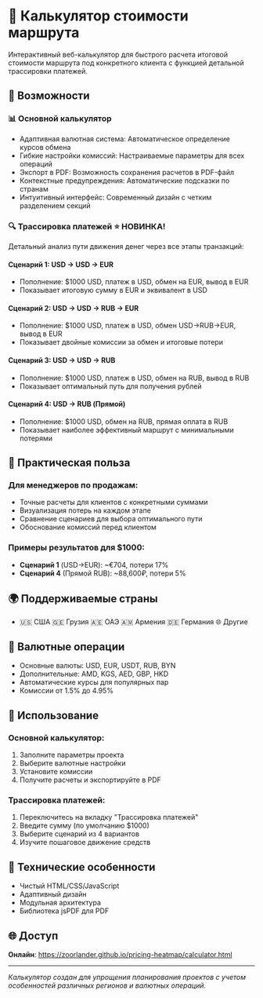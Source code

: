 # 🧮 Калькулятор стоимости маршрута

Интерактивный веб-калькулятор для быстрого расчета итоговой стоимости маршрута под конкретного клиента с функцией детальной трассировки платежей.

## 🚀 Возможности

### 📊 **Основной калькулятор**
- Адаптивная валютная система: Автоматическое определение курсов обмена
- Гибкие настройки комиссий: Настраиваемые параметры для всех операций
- Экспорт в PDF: Возможность сохранения расчетов в PDF-файл
- Контекстные предупреждения: Автоматические подсказки по странам
- Интуитивный интерфейс: Современный дизайн с четким разделением секций

### 🔍 **Трассировка платежей** ⭐ НОВИНКА!
Детальный анализ пути движения денег через все этапы транзакций:

#### **Сценарий 1: USD → USD → EUR**
- Пополнение: $1000 USD, платеж в USD, обмен на EUR, вывод в EUR
- Показывает итоговую сумму в EUR и эквивалент в USD

#### **Сценарий 2: USD → USD → RUB → EUR**  
- Пополнение: $1000 USD, платеж в USD, обмен USD→RUB→EUR, вывод в EUR
- Показывает двойные комиссии за обмен и итоговые потери

#### **Сценарий 3: USD → USD → RUB**
- Пополнение: $1000 USD, платеж в USD, обмен на RUB, вывод в RUB
- Показывает оптимальный путь для получения рублей

#### **Сценарий 4: USD → RUB (Прямой)**
- Пополнение: $1000 USD, обмен на RUB, прямая оплата в RUB
- Показывает наиболее эффективный маршрут с минимальными потерями

## 🎯 Практическая польза

### Для менеджеров по продажам:
- Точные расчеты для клиентов с конкретными суммами
- Визуализация потерь на каждом этапе
- Сравнение сценариев для выбора оптимального пути
- Обоснование комиссий перед клиентом

### Примеры результатов для $1000:
- **Сценарий 1** (USD→EUR): ~€704, потери 17%
- **Сценарий 4** (Прямой RUB): ~88,600₽, потери 5%

## 🌍 Поддерживаемые страны
- 🇺🇸 США 🇬🇪 Грузия 🇦🇪 ОАЭ 🇦🇲 Армения 🇩🇪 Германия 🌐 Другие

## 💱 Валютные операции
- Основные валюты: USD, EUR, USDT, RUB, BYN
- Дополнительные: AMD, KGS, AED, GBP, HKD
- Автоматические курсы для популярных пар
- Комиссии от 1.5% до 4.95%

## 📱 Использование

### Основной калькулятор:
1. Заполните параметры проекта
2. Выберите валютные настройки  
3. Установите комиссии
4. Получите расчеты и экспортируйте в PDF

### Трассировка платежей:
1. Переключитесь на вкладку "Трассировка платежей"
2. Введите сумму (по умолчанию $1000)
3. Выберите сценарий из 4 вариантов
4. Изучите пошаговое движение средств

## 🔧 Технические особенности
- Чистый HTML/CSS/JavaScript
- Адаптивный дизайн
- Модульная архитектура
- Библиотека jsPDF для PDF

## 🌐 Доступ
**Онлайн**: https://zoorlander.github.io/pricing-heatmap/calculator.html

---
*Калькулятор создан для упрощения планирования проектов с учетом особенностей различных регионов и валютных операций.*